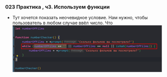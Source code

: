 ### **023 Практика , ч3. Используем функции**

- Тут хочется показать неочевидное условие. Нам нужно, чтобы пользователь в любом случае ввёл число. Что
![](_png/Pasted%20image%2020220908195418.png)